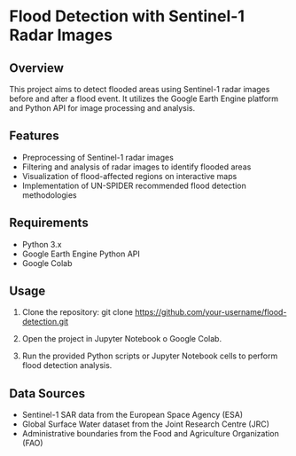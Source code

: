 # Flood Detection with Sentinel-1 Radar Images

## Overview
This project aims to detect flooded areas using Sentinel-1 radar images before and after a flood event. It utilizes the Google Earth Engine platform and Python API for image processing and analysis.

## Features
- Preprocessing of Sentinel-1 radar images
- Filtering and analysis of radar images to identify flooded areas
- Visualization of flood-affected regions on interactive maps
- Implementation of UN-SPIDER recommended flood detection methodologies

## Requirements
- Python 3.x
- Google Earth Engine Python API
-  Google Colab

## Usage
1. Clone the repository:
git clone https://github.com/your-username/flood-detection.git


2. Open the project in Jupyter Notebook o Google Colab.

3. Run the provided Python scripts or Jupyter Notebook cells to perform flood detection analysis.

## Data Sources
- Sentinel-1 SAR data from the European Space Agency (ESA)
- Global Surface Water dataset from the Joint Research Centre (JRC)
- Administrative boundaries from the Food and Agriculture Organization (FAO)
